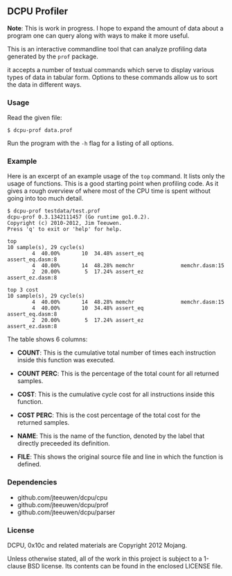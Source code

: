 ## DCPU Profiler

**Note**: This is work in progress. I hope to expand the amount of data about
a program one can query along with ways to make it more useful.

This is an interactive commandline tool that can analyze profiling data
generated by the `prof` package.

it accepts a number of textual commands which serve to display various
types of data in tabular form. Options to these commands allow us to
sort the data in different ways.

### Usage

Read the given file:

    $ dcpu-prof data.prof

Run the program with the `-h` flag for a listing of all options.


### Example

Here is an excerpt of an example usage of the `top` command.
It lists only the usage of functions. This is a good starting point
when profiling code. As it gives a rough overview of where most of the CPU
time is spent without going into too much detail.

	$ dcpu-prof testdata/test.prof 
	dcpu-prof 0.3.1342111457 (Go runtime go1.0.2).
	Copyright (c) 2010-2012, Jim Teeuwen.
	Press 'q' to exit or 'help' for help.
	
	top
	10 sample(s), 29 cycle(s)
		    4  40.00%       10  34.48% assert_eq            assert_eq.dasm:8
		    4  40.00%       14  48.28% memchr               memchr.dasm:15
		    2  20.00%        5  17.24% assert_ez            assert_ez.dasm:8

	top 3 cost
	10 sample(s), 29 cycle(s)
		    4  40.00%       14  48.28% memchr               memchr.dasm:15
		    4  40.00%       10  34.48% assert_eq            assert_eq.dasm:8
		    2  20.00%        5  17.24% assert_ez            assert_ez.dasm:8


The table shows 6 columns:

* **COUNT**: This is the cumulative total number of times each instruction
  inside this function was executed.

* **COUNT PERC**: This is the percentage of the total count for all
  returned samples.
  
* **COST**: This is the cumulative cycle cost for all instructions inside
  this function.
  
* **COST PERC**: This is the cost percentage of the total cost for the
  returned samples.
  
* **NAME**: This is the name of the function, denoted by the label that
  directly preceeded its definition.
  
* **FILE**: This shows the original source file and line in which the
  function is defined.


### Dependencies

* github.com/jteeuwen/dcpu/cpu
* github.com/jteeuwen/dcpu/prof
* github.com/jteeuwen/dcpu/parser


### License

DCPU, 0x10c and related materials are Copyright 2012 Mojang.

Unless otherwise stated, all of the work in this project is subject to a
1-clause BSD license. Its contents can be found in the enclosed LICENSE file.
